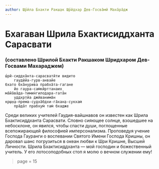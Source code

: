 ```yaml
---
author: Ш́рӣла Бхакти Ракш̣ак Ш́рӣдхар Дев-Госва̄мӣ Маха̄ра̄дж
---
```


# Бхагаван Шрила Бхактисиддханта Сарасвати

### (составлено Шрилой Бхакти Ракшаком Шридхаром Дев-Госвами Махараджем)

    ш́рӣ-сиддха̄нта-сарасватӣти видито
        гауд̣ӣйа-гурв-анвайе
    бхато бха̄нурива прабха̄та-гагане
        йо гаура-сам̇кӣрттанаих̣
    ма̄йа̄ва̄да-тимин̇гилодара-гата̄н
        уддхр̣тйа джӣванима̄н
    кр̣ш̣н̣а-према-судха̄бдхи-га̄хан̣а-сукхам̇
        пра̄да̄т прабхум̇ там̇ бхадже

Среди великих учителей Гаудия-вайшнавов он известен как Шрила Бхактисиддханта Сарасвати. Словно сияющее солнце, взошедшее на небосклоне, он явился, чтобы спасти души, поглощенные всепожирающей философией имперсонализма. Проповедуя учение Господа Гауранги о воспевании Святого Имени Господа Кришны, он даровал шанс погрузиться в океан любви к Шри Кришне, Высшей Личности. Шрила Бхактисиддханта — мой господин и божественный учитель. У его лотосоподобных стоп я молю о вечном служении ему!


> page = 15
